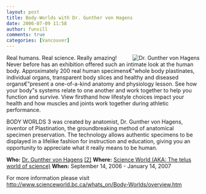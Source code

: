 ```yaml
---
layout: post
title: Body-Worlds with Dr. Gunther von Hagens
date: 2006-07-09 11:58
author: funvill
comments: true
categories: [Vancouver]
---
```

<img src="http://blog.abluestar.com/public/uploads/2006/07/bodyworlds.gif" id="image29" alt="Dr. Gunther von Hagens" align="right" />
Real humans. Real science. Really amazing!
Never before has an exhibition offered such an intimate look at the human body. Approximately 200 real human specimens€”whole body plastinates, individual organs, transparent body slices and healthy and diseased organs€”present a one-of-a-kind anatomy and physiology lesson. See how your body&quot;s systems relate to one another and work together to help you function and survive. View firsthand how lifestyle choices impact your health and how muscles and joints work together during athletic performance.

BODY WORLDS 3 was created by anatomist, Dr. Gunther von Hagens, inventor of Plastination, the groundbreaking method of anatomical specimen preservation. The technology allows authentic specimens to be displayed in a lifelike fashion for instruction and education, giving you an opportunity to appreciate what it really means to be human.

<strong>Who:</strong> <a href="http://en.wikipedia.org/wiki/Gunther_von_Hagens">Dr. Gunther von Hagens</a> <a href="http://www.koerperwelten.de/">[2]</a>
<strong>Where:</strong> <a href="http://www.scienceworld.bc.ca/">Science World (AKA: The telus world of science)</a>
<strong>When:</strong> September 14, 2006 - January 14, 2007

For more information please visit
<a href="http://www.scienceworld.bc.ca/whats_on/Body-Worlds/overview.htm">http://www.scienceworld.bc.ca/whats_on/Body-Worlds/overview.htm</a>
